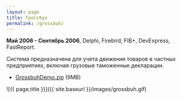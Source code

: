 ```yaml
---
layout: page
title: Гроссбух
permalink: /grossbuh/
---
```


<b>Май 2006 - Сентябрь 2006</b>, Delphi, Firebird, FIB+, DevExpress, FastReport.

Cистема предназначена для учета движения товаров в частных предприятиях, включая грузовые таможенные декларации.

* [GrossbuhDemo.zip](https://drive.google.com/uc?id=1NRoorwJUx91Ko6c3lcjbS3jpbbJt-xg_&export=download) (9MB)

![{{ page.title }}]({{ site.baseurl }}/images/grossbuh.gif)
